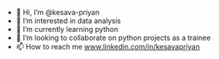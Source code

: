 - 👋 Hi, I’m @kesava-priyan
- 👀 I’m interested in data analysis
- 🌱 I’m currently learning python
- 💞️ I’m looking to collaborate on python projects as a trainee
- 📫 How to reach me www.linkedin.com/in/kesavapriyan

<!---
kesava-priyan/kesava-priyan is a ✨ special ✨ repository because its `README.md` (this file) appears on your GitHub profile.
You can click the Preview link to take a look at your changes.
--->
